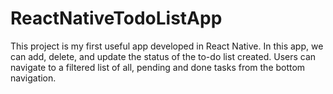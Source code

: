 # ReactNativeTodoListApp
This project is my first useful app developed in React Native.
In this app, we can add, delete, and update the status of the to-do list created.
Users can navigate to a filtered list of all, pending and done tasks from the bottom navigation.
